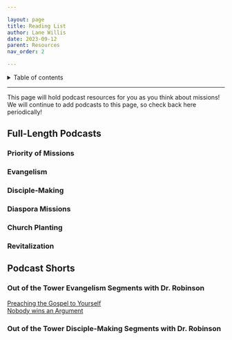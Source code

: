 ```yaml
---

layout: page
title: Reading List
author: Lane Willis
date: 2023-09-12
parent: Resources
nav_order: 2

---
```


<details closed markdown="block">
  <summary>
    Table of contents
  </summary>
  {: .text-delta }
1. TOC
{:toc}
</details>

---

This page will hold podcast resources for you as you think about missions! We will continue to add podcasts to this page, so check back here periodically!

## Full-Length Podcasts

### Priority of Missions

### Evangelism

### Disciple-Making

### Diaspora Missions

### Church Planting

### Revitalization

## Podcast Shorts

### Out of the Tower Evangelism Segments with Dr. Robinson
[Preaching the Gospel to Yourself](/files/podcasts/out-of-tower-evangelism/Preach%20the%20Gospel%20to%20Yourself_Out%20of%20The%20Tower-01.mp3)  
[Nobody wins an Argument](/files/podcasts/out-of-tower-evangelism/Nobody%20wins%20an%20argument_Out%20of%20The%20Tower-02.mp3)  

### Out of the Tower Disciple-Making Segments with Dr. Robinson
